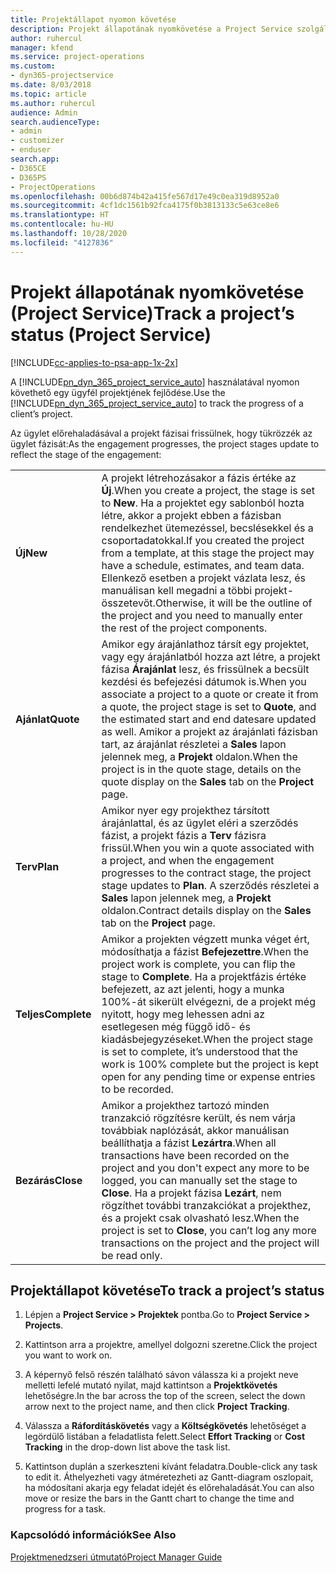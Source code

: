 ```yaml
---
title: Projektállapot nyomon követése
description: Projekt állapotának nyomkövetése a Project Service szolgáltatásban
author: ruhercul
manager: kfend
ms.service: project-operations
ms.custom:
- dyn365-projectservice
ms.date: 8/03/2018
ms.topic: article
ms.author: ruhercul
audience: Admin
search.audienceType:
- admin
- customizer
- enduser
search.app:
- D365CE
- D365PS
- ProjectOperations
ms.openlocfilehash: 00b6d874b42a415fe567d17e49c0ea319d8952a0
ms.sourcegitcommit: 4cf1dc1561b92fca4175f0b3813133c5e63ce8e6
ms.translationtype: HT
ms.contentlocale: hu-HU
ms.lasthandoff: 10/28/2020
ms.locfileid: "4127836"
---
```

# <a name="track-a-projects-status-project-service"></a><span data-ttu-id="00b2a-103">Projekt állapotának nyomkövetése (Project Service)</span><span class="sxs-lookup"><span data-stu-id="00b2a-103">Track a project’s status (Project Service)</span></span>

[!INCLUDE[cc-applies-to-psa-app-1x-2x](../includes/cc-applies-to-psa-app-1x-2x.md)]

<span data-ttu-id="00b2a-104">A [!INCLUDE[pn_dyn_365_project_service_auto](../includes/pn-dyn-365-project-service-auto.md)] használatával nyomon követhető egy ügyfél projektjének fejlődése.</span><span class="sxs-lookup"><span data-stu-id="00b2a-104">Use the [!INCLUDE[pn_dyn_365_project_service_auto](../includes/pn-dyn-365-project-service-auto.md)] to track the progress of a client’s project.</span></span>  

<span data-ttu-id="00b2a-105">Az ügylet előrehaladásával a projekt fázisai frissülnek, hogy tükrözzék az ügylet fázisát:</span><span class="sxs-lookup"><span data-stu-id="00b2a-105">As the engagement progresses, the project stages update to reflect the stage of the engagement:</span></span>  


|              |                                                                                                                                                                                                                                                                                                  |
|--------------|--------------------------------------------------------------------------------------------------------------------------------------------------------------------------------------------------------------------------------------------------------------------------------------------------|
|   <span data-ttu-id="00b2a-106">**Új**</span><span class="sxs-lookup"><span data-stu-id="00b2a-106">**New**</span></span>    | <span data-ttu-id="00b2a-107">A projekt létrehozásakor a fázis értéke az **Új**.</span><span class="sxs-lookup"><span data-stu-id="00b2a-107">When you create a project, the stage is set to **New**.</span></span> <span data-ttu-id="00b2a-108">Ha a projektet egy sablonból hozta létre, akkor a projekt ebben a fázisban rendelkezhet ütemezéssel, becslésekkel és a csoportadatokkal.</span><span class="sxs-lookup"><span data-stu-id="00b2a-108">If you created the project from a template, at this stage the project may have a schedule, estimates, and team data.</span></span> <span data-ttu-id="00b2a-109">Ellenkező esetben a projekt vázlata lesz, és manuálisan kell megadni a többi projekt-összetevőt.</span><span class="sxs-lookup"><span data-stu-id="00b2a-109">Otherwise, it will be the outline of the project and you need to manually enter the rest of the project components.</span></span> |
|  <span data-ttu-id="00b2a-110">**Ajánlat**</span><span class="sxs-lookup"><span data-stu-id="00b2a-110">**Quote**</span></span>   |      <span data-ttu-id="00b2a-111">Amikor egy árajánlathoz társít egy projektet, vagy egy árajánlatból hozza azt létre, a projekt fázisa **Árajánlat** lesz, és frissülnek a becsült kezdési és befejezési dátumok is.</span><span class="sxs-lookup"><span data-stu-id="00b2a-111">When you associate a project to a quote or create it from a quote, the project stage is set to **Quote**, and the estimated start and end datesare updated as well.</span></span> <span data-ttu-id="00b2a-112">Amikor a projekt az árajánlati fázisban tart, az árajánlat részletei a **Sales** lapon jelennek meg, a **Projekt** oldalon.</span><span class="sxs-lookup"><span data-stu-id="00b2a-112">When the project is in the quote stage, details on the quote display on the **Sales** tab on the **Project** page.</span></span>      |
|   <span data-ttu-id="00b2a-113">**Terv**</span><span class="sxs-lookup"><span data-stu-id="00b2a-113">**Plan**</span></span>   |                                     <span data-ttu-id="00b2a-114">Amikor nyer egy projekthez társított árajánlattal, és az ügylet eléri a szerződés fázist, a projekt fázis a **Terv** fázisra frissül.</span><span class="sxs-lookup"><span data-stu-id="00b2a-114">When you win a quote associated with a project, and when the engagement progresses to the contract stage, the project stage updates to **Plan**.</span></span> <span data-ttu-id="00b2a-115">A szerződés részletei a **Sales** lapon jelennek meg, a **Projekt** oldalon.</span><span class="sxs-lookup"><span data-stu-id="00b2a-115">Contract details display on the **Sales** tab on the **Project** page.</span></span>                                      |
| <span data-ttu-id="00b2a-116">**Teljes**</span><span class="sxs-lookup"><span data-stu-id="00b2a-116">**Complete**</span></span> |                    <span data-ttu-id="00b2a-117">Amikor a projekten végzett munka véget ért, módosíthatja a fázist **Befejezettre**.</span><span class="sxs-lookup"><span data-stu-id="00b2a-117">When the project work is complete, you can flip the stage to **Complete**.</span></span> <span data-ttu-id="00b2a-118">Ha a projektfázis értéke befejezett, az azt jelenti, hogy a munka 100%-át sikerült elvégezni, de a projekt még nyitott, hogy meg lehessen adni az esetlegesen még függő idő- és kiadásbejegyzéseket.</span><span class="sxs-lookup"><span data-stu-id="00b2a-118">When the project stage is set to complete, it’s understood that the work is 100% complete but the project is kept open for any pending time or expense entries to be recorded.</span></span>                     |
|  <span data-ttu-id="00b2a-119">**Bezárás**</span><span class="sxs-lookup"><span data-stu-id="00b2a-119">**Close**</span></span>   |           <span data-ttu-id="00b2a-120">Amikor a projekthez tartozó minden tranzakció rögzítésre került, és nem várja továbbiak naplózását, akkor manuálisan beállíthatja a fázist **Lezártra**.</span><span class="sxs-lookup"><span data-stu-id="00b2a-120">When all transactions have been recorded on the project and you don't expect any more to be logged, you can manually set the stage to **Close**.</span></span> <span data-ttu-id="00b2a-121">Ha a projekt fázisa **Lezárt**, nem rögzíthet további tranzakciókat a projekthez, és a projekt csak olvasható lesz.</span><span class="sxs-lookup"><span data-stu-id="00b2a-121">When the project is set to **Close**, you can’t log any more transactions on the project and the project will be read only.</span></span>           |

## <a name="to-track-a-projects-status"></a><span data-ttu-id="00b2a-122">Projektállapot követése</span><span class="sxs-lookup"><span data-stu-id="00b2a-122">To track a project’s status</span></span>  

1.  <span data-ttu-id="00b2a-123">Lépjen a **Project Service > Projektek** pontba.</span><span class="sxs-lookup"><span data-stu-id="00b2a-123">Go to **Project Service > Projects**.</span></span>  

2.  <span data-ttu-id="00b2a-124">Kattintson arra a projektre, amellyel dolgozni szeretne.</span><span class="sxs-lookup"><span data-stu-id="00b2a-124">Click the project you want to work on.</span></span>  

3.  <span data-ttu-id="00b2a-125">A képernyő felső részén található sávon válassza ki a projekt neve melletti lefelé mutató nyilat, majd kattintson a **Projektkövetés** lehetőségre.</span><span class="sxs-lookup"><span data-stu-id="00b2a-125">In the bar across the top of the screen, select the down arrow next to the project name, and then click **Project Tracking**.</span></span>  

4.  <span data-ttu-id="00b2a-126">Válassza a **Ráfordításkövetés** vagy a **Költségkövetés** lehetőséget a legördülő listában a feladatlista felett.</span><span class="sxs-lookup"><span data-stu-id="00b2a-126">Select **Effort Tracking** or **Cost Tracking** in the drop-down list above the task list.</span></span>  

5.  <span data-ttu-id="00b2a-127">Kattintson duplán a szerkeszteni kívánt feladatra.</span><span class="sxs-lookup"><span data-stu-id="00b2a-127">Double-click any task to edit it.</span></span> <span data-ttu-id="00b2a-128">Áthelyezheti vagy átméretezheti az Gantt-diagram oszlopait, ha módosítani akarja egy feladat idejét és előrehaladását.</span><span class="sxs-lookup"><span data-stu-id="00b2a-128">You can also move or resize the bars in the Gantt chart to change the time and progress for a task.</span></span>  

### <a name="see-also"></a><span data-ttu-id="00b2a-129">Kapcsolódó információk</span><span class="sxs-lookup"><span data-stu-id="00b2a-129">See Also</span></span>  
 [<span data-ttu-id="00b2a-130">Projektmenedzseri útmutató</span><span class="sxs-lookup"><span data-stu-id="00b2a-130">Project Manager Guide</span></span>](../psa/project-manager-guide.md)
